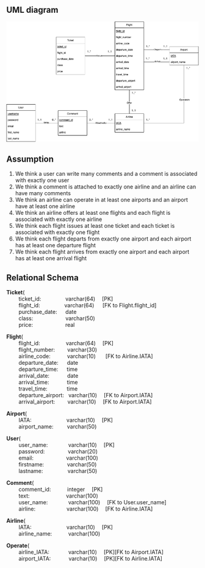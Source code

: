 ## UML diagram

![image](./UML.png)

## Assumption

1. We think a user can write many comments and a comment is associated with exactly one user<br>
2. We think a comment is attached to exactly one airline and an airline can have many comments<br>
3. We think an airline can operate in at least one airports and an airport have at least one airline<br>
4. We think an airline offers at least one flights and each flight is associated with exactly one airline<br>
5. We think each flight issues at least one ticket and each ticket is associated with exactly one flight<br>
6. We think each flight departs from exactly one airport and each airport has at least one departure flight<br>
7. We think each flight arrives from exactly one airport and each airport has at least one arrival flight<br>



## Relational Schema

**Ticket**( <br>
&emsp;&emsp;  ticket_id:    &emsp;&emsp;&emsp;&emsp;     varchar(64) &emsp;[PK]<br>
&emsp;&emsp;  flight_id:    &emsp;&emsp;&emsp;&emsp;     varchar(64) &emsp;&nbsp;[FK to Flight.flight_id]<br>
&emsp;&emsp;  purchase_date: &emsp;     date  <br>
&emsp;&emsp;  class: &emsp;&emsp;&emsp;&emsp;&emsp;&ensp;     varchar(50)  <br>
&emsp;&emsp;  price: &emsp;&emsp;&emsp;&emsp;&emsp;&ensp;     real  <br>


**Flight**( <br>
&emsp;&emsp;  flight_id:    &emsp;&emsp;&emsp;&emsp;&nbsp;     varchar(64) &emsp;[PK]<br>
&emsp;&emsp;  flight_number:    &emsp;&ensp;&nbsp;     varchar(30)  <br>
&emsp;&emsp;  airline_code: &emsp;&nbsp;&emsp;&nbsp;     varchar(10) &emsp;&nbsp; [FK to Airline.IATA]<br>
&emsp;&emsp;  departure_date: &ensp;&nbsp;&nbsp;     date  <br>
&emsp;&emsp;  departure_time: &ensp;&nbsp;&nbsp;    time  <br>
&emsp;&emsp;  arrival_date: &emsp;&emsp;&ensp;&nbsp;     date  <br>
&emsp;&emsp;  arrival_time: &emsp;&emsp;&ensp;&nbsp;     time  <br>
&emsp;&emsp;  travel_time: &emsp;&emsp;&ensp;&nbsp;&nbsp;     time <br>
&emsp;&emsp;  departure_airport: &nbsp;     varchar(10)&emsp;&nbsp;[FK to Airport.IATA]<br>
&emsp;&emsp;  arrival_airport: &emsp;&ensp;&nbsp;     varchar(10) &emsp;[FK to Airport.IATA]<br>

**Airport**( <br>
&emsp;&emsp;  IATA:    &emsp;&emsp;&emsp;&emsp;&emsp;&ensp;&ensp;     varchar(10) &emsp;[PK]<br>
&emsp;&emsp;  airport_name:    &emsp;&emsp;     varchar(50) &emsp;

**User**( <br>
&emsp;&emsp;  user_name:    &emsp;&emsp;&emsp;&nbsp;     varchar(10) &emsp;[PK]<br>
&emsp;&emsp;  password:    &emsp;&emsp;&emsp;&ensp;&nbsp;     varchar(20) <br>
&emsp;&emsp;  email: &emsp;&ensp;&nbsp;&emsp;&emsp;&emsp;&nbsp;&ensp;     varchar(100)<br>
&emsp;&emsp;  firstname: &emsp;&ensp;&nbsp;&emsp;&ensp;&ensp;    varchar(50)<br>
&emsp;&emsp;  lastname: &emsp;&ensp;&nbsp;&emsp;&emsp;&nbsp;     varchar(50)<br>

**Comment**( <br>
&emsp;&emsp;  comment_id:    &emsp;&emsp;&ensp;     integer &emsp;[PK]<br>
&emsp;&emsp;  text:    &emsp;&emsp;&emsp;&emsp;&emsp;&ensp;&ensp;&nbsp;     varchar(100) <br>
&emsp;&emsp;  user_name:    &emsp;&emsp;&emsp;&nbsp;     varchar(100) &emsp;[FK to User.user_name]<br>
&emsp;&emsp;  airline: &emsp;&ensp;&nbsp;&emsp;&emsp;&emsp;&ensp;     varchar(100)&emsp;&nbsp;[FK to Airline.IATA]<br>

**Airline**( <br>
&emsp;&emsp;  IATA:    &emsp;&emsp;&emsp;&emsp;&emsp;&ensp;&ensp;    varchar(10) &emsp;[PK]<br>
&emsp;&emsp;  airline_name:    &emsp;&emsp;&ensp;     varchar(100) <br>

**Operate**( <br>
&emsp;&emsp;  airline_IATA:   &emsp;&emsp;&ensp;&ensp;    varchar(10) &emsp;[PK][FK to Airport.IATA]<br>
&emsp;&emsp;  airport_IATA:    &emsp;&emsp;&ensp;&nbsp;     varchar(10) &emsp;[PK][FK to Airline.IATA]<br>


















